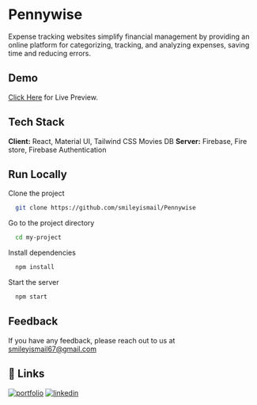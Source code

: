 # Pennywise

Expense tracking websites simplify financial management by providing an online platform for categorizing, tracking, and analyzing expenses, saving time and reducing errors.

## Demo

<a href="https://pennywisee.netlify.app/" target="_blank">Click Here</a> for Live Preview.

## Tech Stack

**Client:** React, Material UI, Tailwind CSS Movies DB
**Server:** Firebase, Fire store, Firebase Authentication

## Run Locally

Clone the project

```bash
  git clone https://github.com/smileyismail/Pennywise
```

Go to the project directory

```bash
  cd my-project
```

Install dependencies

```bash
  npm install
```

Start the server

```bash
  npm start
```

## Feedback

If you have any feedback, please reach out to us at smileyismail67@gmail.com

## 🔗 Links

[![portfolio](https://img.shields.io/badge/my_portfolio-000?style=for-the-badge&logo=ko-fi&logoColor=white)](https://smiley-ismail.netlify.app/)
[![linkedin](https://img.shields.io/badge/linkedin-0A66C2?style=for-the-badge&logo=linkedin&logoColor=white)](https://www.linkedin.com/in/smileyismail/)
